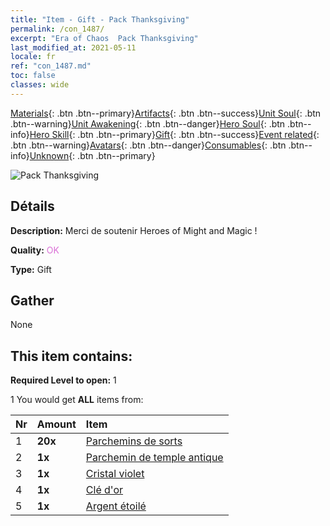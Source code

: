 ```yaml
---
title: "Item - Gift - Pack Thanksgiving"
permalink: /con_1487/
excerpt: "Era of Chaos  Pack Thanksgiving"
last_modified_at: 2021-05-11
locale: fr
ref: "con_1487.md"
toc: false
classes: wide
---
```

 [Materials](/ItemsFR/){: .btn .btn--primary}[Artifacts](/ItemsFR/Artifacts/){: .btn .btn--success}[Unit Soul](/ItemsFR/UnitSoul/){: .btn .btn--warning}[Unit Awakening](/ItemsFR/UnitAwakening/){: .btn .btn--danger}[Hero Soul](/ItemsFR/HeroSoul/){: .btn .btn--info}[Hero Skill](/ItemsFR/HeroSkill/){: .btn .btn--primary}[Gift](/ItemsFR/Gift/){: .btn .btn--success}[Event related](/ItemsFR/Events/){: .btn .btn--warning}[Avatars](/ItemsFR/Avatars/){: .btn .btn--danger}[Consumables](/ItemsFR/Consumables/){: .btn .btn--info}[Unknown](/ItemsFR/Unknown/){: .btn .btn--primary}

 ![Pack Thanksgiving](/images/t/i_906011.png)

## Détails
 **Description:** Merci de soutenir Heroes of Might and Magic !

 **Quality:** <span style="color: #DA70D6">OK</span>

 **Type:** Gift

## Gather

  None

## This item contains:

 **Required Level to open:** 1

 1 You would get **ALL** items  from:

  | Nr | Amount |     Item    |
  |:---|:-------|:------------|
  | 1 |  **20x** | [Parchemins de sorts](/ItemsFR/con_694/) |  | 
  | 2 |  **1x** | [Parchemin de temple antique](/ItemsFR/con_697/) |  | 
  | 3 |  **1x** | [Cristal violet](/ItemsFR/con_720/) |  | 
  | 4 |  **1x** | [Clé d'or](/ItemsFR/con_783/) |  | 
  | 5 |  **1x** | [Argent étoilé](/ItemsFR/con_969/) |  | 
